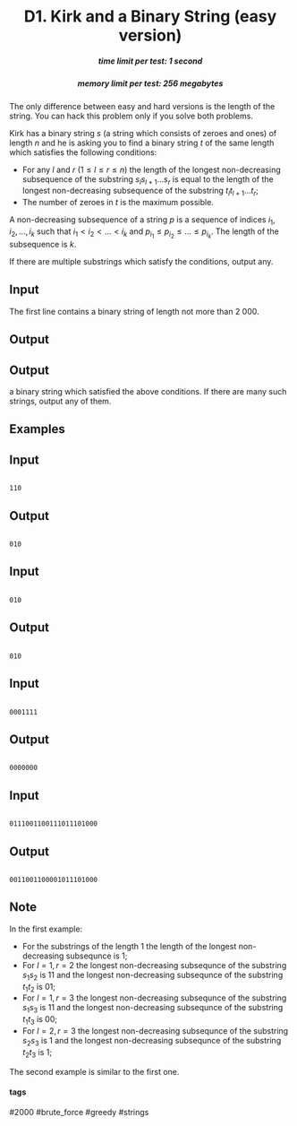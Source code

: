 <h1 style='text-align: center;'> D1. Kirk and a Binary String (easy version)</h1>

<h5 style='text-align: center;'>time limit per test: 1 second</h5>
<h5 style='text-align: center;'>memory limit per test: 256 megabytes</h5>

The only difference between easy and hard versions is the length of the string. You can hack this problem only if you solve both problems.

Kirk has a binary string $s$ (a string which consists of zeroes and ones) of length $n$ and he is asking you to find a binary string $t$ of the same length which satisfies the following conditions:

* For any $l$ and $r$ ($1 \leq l \leq r \leq n$) the length of the longest non-decreasing subsequence of the substring $s_{l}s_{l+1} \ldots s_{r}$ is equal to the length of the longest non-decreasing subsequence of the substring $t_{l}t_{l+1} \ldots t_{r}$;
* The number of zeroes in $t$ is the maximum possible.

A non-decreasing subsequence of a string $p$ is a sequence of indices $i_1, i_2, \ldots, i_k$ such that $i_1 < i_2 < \ldots < i_k$ and $p_{i_1} \leq p_{i_2} \leq \ldots \leq p_{i_k}$. The length of the subsequence is $k$.

If there are multiple substrings which satisfy the conditions, output any.

## Input

The first line contains a binary string of length not more than $2\: 000$.

## Output

## Output

 a binary string which satisfied the above conditions. If there are many such strings, output any of them.

## Examples

## Input


```

110

```
## Output


```

010

```
## Input


```

010

```
## Output


```

010

```
## Input


```

0001111

```
## Output


```

0000000

```
## Input


```

0111001100111011101000

```
## Output


```

0011001100001011101000

```
## Note

In the first example: 

* For the substrings of the length $1$ the length of the longest non-decreasing subsequnce is $1$;
* For $l = 1, r = 2$ the longest non-decreasing subsequnce of the substring $s_{1}s_{2}$ is $11$ and the longest non-decreasing subsequnce of the substring $t_{1}t_{2}$ is $01$;
* For $l = 1, r = 3$ the longest non-decreasing subsequnce of the substring $s_{1}s_{3}$ is $11$ and the longest non-decreasing subsequnce of the substring $t_{1}t_{3}$ is $00$;
* For $l = 2, r = 3$ the longest non-decreasing subsequnce of the substring $s_{2}s_{3}$ is $1$ and the longest non-decreasing subsequnce of the substring $t_{2}t_{3}$ is $1$;

The second example is similar to the first one.



#### tags 

#2000 #brute_force #greedy #strings 